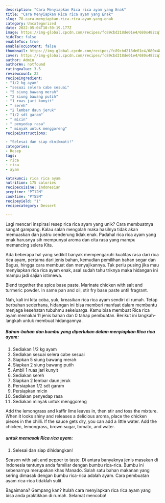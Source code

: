 ```yaml
---
description: "Cara Menyiapkan Rica rica ayam yang Enak"
title: "Cara Menyiapkan Rica rica ayam yang Enak"
slug: 78-cara-menyiapkan-rica-rica-ayam-yang-enak
category: Uncategorized
date: 2022-05-04T10:50:19.177Z
image: https://img-global.cpcdn.com/recipes/fc89cbd218de01e4/680x482cq70/rica-rica-ayam-foto-resep-utama.jpg
hideToc: false
enableToc: true
enableTocContent: false
thumbnail: https://img-global.cpcdn.com/recipes/fc89cbd218de01e4/680x482cq70/rica-rica-ayam-foto-resep-utama.jpg
cover: https://img-global.cpcdn.com/recipes/fc89cbd218de01e4/680x482cq70/rica-rica-ayam-foto-resep-utama.jpg
author: Admin
authorAv: notfound
ratingvalue: 3.5
reviewcount: 22
recipeingredient:
- "1/2 kg ayam"
- "sesuai selera cabe sesuai"
- "5 siung bawang merah"
- "2 siung bawang putih"
- "1 ruas jari kunyit"
- " sereh"
- "2 lembar daun jeruk"
- "1/2 sdt garam"
- " micin"
- " penyedap rasa"
- " minyak untuk menggoreng"
recipeinstructions:

- "Selesai dan siap dinikmati!"
categories:
- Resep
tags:
- rica
- rica
- ayam

katakunci: rica rica ayam 
nutrition: 175 calories
recipecuisine: Indonesian
preptime: "PT12M"
cooktime: "PT55M"
recipeyield: "1"
recipecategory: Dessert

---
```





Lagi mencari inspirasi resep rica rica ayam yang unik? Cara membuatnya sangat gampang. Kalau salah mengolah maka hasilnya tidak akan memuaskan dan justru cenderung tidak enak. Padahal rica rica ayam yang enak harusnya sih mempunyai aroma dan cita rasa yang mampu memancing selera Kita.





Ada beberapa hal yang sedikit banyak mempengaruhi kualitas rasa dari rica rica ayam, pertama dari jenis bahan, kemudian pemilihan bahan segar dan Bagus, hingga cara membuat dan menyajikannya. Tak perlu pusing jika mau menyiapkan rica rica ayam enak,      asal sudah tahu triknya maka hidangan ini mampu jadi sajian istimewa.














Blend together the spice base paste. Marinate chicken with salt and turmeric powder. In same pan and oil, stir fry base paste until fragrant.






Nah, kali ini kita coba, yuk, kreasikan rica rica ayam sendiri di rumah. Tetap berbahan sederhana, hidangan ini bisa memberi manfaat dalam membantu menjaga kesehatan tubuhmu sekeluarga. Kamu bisa membuat Rica rica ayam memakai 11 jenis bahan dan 0 tahap pembuatan. Berikut ini langkah-langkah untuk membuat hidangannya.

<!--inarticleads1-->

##### Bahan-bahan dan bumbu yang diperlukan dalam menyiapkan Rica rica ayam:

1. Sediakan 1/2 kg ayam
1. Sediakan sesuai selera cabe sesuai
1. Siapkan 5 siung bawang merah
1. Siapkan 2 siung bawang putih
1. Ambil 1 ruas jari kunyit
1. Sediakan  sereh
1. Siapkan 2 lembar daun jeruk
1. Persiapkan 1/2 sdt garam
1. Persiapkan  micin
1. Sediakan  penyedap rasa
1. Sediakan  minyak untuk menggoreng


Add the lemongrass and kaffir lime leaves in, then stir and toss the mixture. When it looks shiny and releases a delicious aroma, place the chicken pieces in the chilli. If the sauce gets dry, you can add a little water. Add the chicken, lemongrass, brown sugar, tomato, and water. 

<!--inarticleads2-->

#####  untuk memasak Rica rica ayam:


1. Selesai dan siap dihidangkan!

Season with salt and pepper to taste. Di antara banyaknya jenis masakan di Indonesia tentunya anda familiar dengan bumbu rica-rica. Bumbu ini sebenarnya merupakan khas Manado. Salah satu bahan makanan yang sering dimasak dengan bumbu rica-rica adalah ayam. Cara pembuatan ayam rica-rica tidaklah sulit. 

Bagaimana? Gampang kan? Itulah cara menyiapkan rica rica ayam yang bisa anda praktikkan di rumah. Selamat mencoba!

